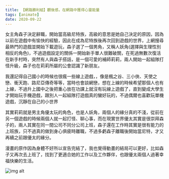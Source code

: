 ```yaml
---
title: 【網路勝利組】觀後感，在網路中獲得心靈能量
tags: [animate]
date: 2020-09-22
---
```

<!--truncate-->
女主角森子決定辭職，開始當高級尼特族，高級的意思是她自己決定的原因，因為以前在遊戲中有愉快的經驗，因此在成為尼特族後再次回到遊戲的世界，上網搜尋最熱門的遊戲並開始下載遊玩，森子選了一個男角，又稱人妖角(選擇與生理性別相反的角色)，不過遊戲設定的關係一開始新手單人很難破關，在死過無數次復活在新手村時，突然有人與森子搭話，是一個可愛的補師莉莉，兩人開始一起組隊打怪升級，森子也在莉莉所屬的公會認識了新朋友。

我還記得自己國小的時候也很瘋一些線上遊戲，，像是楓之谷、三小俠、天使之戀、衝天跑、路尼亞傳奇等等，當時也會談網戀，想在上線的時候希望那個人也有上線，不過升上國中之後把重心放在功課上就沒有玩線上遊戲了，直到變成大學生才開始玩手機遊戲，跟別人一起組隊打遊戲真的蠻好玩的，不過偶爾也喜歡玩單機遊戲，沉靜在自己的小世界

其實莉莉就是男主角優太玩的角色，也是人妖角，兩個人的緣分真的不淺，從前在另一個遊戲的時候兩個人就一起打怪、聊心事，而在現實世界優太其實是很崇拜森子的，兩人其實在同一間公司不同分公司上班，森子還在工作時其實是很有能力的上班族，只不過真的做到身心俱疲時離職，不過多虧森子離職後開始當尼特，才又再續之前跟優太的緣分。

漫畫的原作因為身體不好所以宣告完結了，我也覺得動畫的結局可以更好，比如森子又再次去上班了，找到了更適合她的工作以及工作夥伴，也跟優太兩個人過著幸福快樂的生活。

![img alt](/img/blog/winnersontheinternet.jpg)